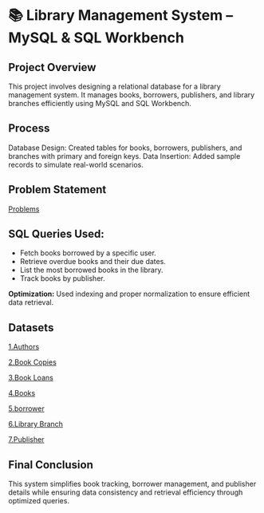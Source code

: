 # 📚 Library Management System – MySQL & SQL Workbench

## Project Overview
This project involves designing a relational database for a library management system. It manages books, borrowers, publishers, and library branches efficiently using MySQL and SQL Workbench.

## Process
Database Design: Created tables for books, borrowers, publishers, and branches with primary and foreign keys.
Data Insertion: Added sample records to simulate real-world scenarios.

## Problem Statement
<a href = "https://github.com/tejareddy45/Library-Management-System---MySQL--SQL/blob/main/Library%20Management%20System%20Problems.txt">Problems</a>

## SQL Queries Used:
- Fetch books borrowed by a specific user.
- Retrieve overdue books and their due dates.
- List the most borrowed books in the library.
- Track books by publisher.
  
**Optimization:** Used indexing and proper normalization to ensure efficient data retrieval.

## Datasets 
<a href = "https://github.com/tejareddy45/Library-Management-System---MySQL--SQL/blob/main/authors.csv">1.Authors</a>

<a href = "https://github.com/tejareddy45/Library-Management-System---MySQL--SQL/blob/main/book%20copies.csv">2.Book Copies</a>

<a href = "https://github.com/tejareddy45/Library-Management-System---MySQL--SQL/blob/main/book%20loans.csv">3.Book Loans</a>

<a href = "https://github.com/tejareddy45/Library-Management-System---MySQL--SQL/blob/main/books.csv">4.Books</a>

<a href = "https://github.com/tejareddy45/Library-Management-System---MySQL--SQL/blob/main/borrower.csv">5.borrower</a>

<a href = "https://github.com/tejareddy45/Library-Management-System---MySQL--SQL/blob/main/library%20branch.csv">6.Library Branch</a>

<a href = "https://github.com/tejareddy45/Library-Management-System---MySQL--SQL/blob/main/publisher.csv">7.Publisher</a>

  
## Final Conclusion
This system simplifies book tracking, borrower management, and publisher details while ensuring data consistency and retrieval efficiency through optimized queries.

